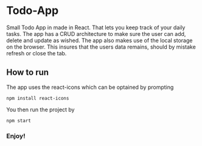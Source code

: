 # Todo-App
Small Todo App in made in React.
That lets you keep track of your daily tasks. 
The app has a CRUD architecture to make sure the user 
can add, delete and update as wished. 
The app also makes use of the local storage on the browser.
This insures that the users data remains, should by mistake refresh or close the tab. 


## How to run
The app uses the react-icons 
which can be optained by prompting 
```
npm install react-icons
``` 

You then run the project by 
```
npm start
```
### Enjoy!

